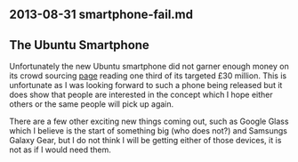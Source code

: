 ## 2013-08-31 smartphone-fail.md

## The Ubuntu Smartphone

Unfortunately the new Ubuntu smartphone did not garner enough money on its crowd
sourcing [page][] reading one third of its targeted £30 million. This is
unfortunate as I was looking forward to such a phone being released but it does
show that people are interested in the concept which I hope either others or the
same people will pick up again.

There are a few other exciting new things coming out, such as Google Glass which
I believe is the start of something big (who does not?) and Samsungs Galaxy
Gear, but I do not think I will be getting either of those devices, it is not as
if I would need them.

[page]: http://www.indiegogo.com/projects/ubuntu-edge
